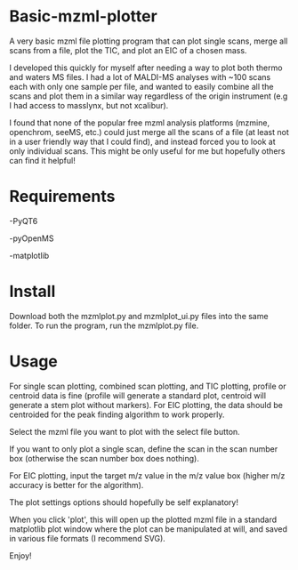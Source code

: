 # Basic-mzml-plotter
A very basic mzml file plotting program that can plot single scans, merge all scans from a file, plot the TIC, and plot an EIC of a chosen mass.

I developed this quickly for myself after needing a way to plot both thermo and waters MS files. I had a lot of MALDI-MS analyses with ~100 scans each with only one sample per file, and wanted to easily combine all the scans and plot them in a similar way regardless of the origin instrument (e.g I had access to masslynx, but not xcalibur).  

I found that none of the popular free mzml analysis platforms (mzmine, openchrom, seeMS, etc.) could just merge all the scans of a file (at least not in a user friendly way that I could find), and instead forced you to look at only individual scans. This might be only useful for me but hopefully others can find it helpful!

# Requirements
-PyQT6

-pyOpenMS

-matplotlib

# Install

Download both the mzmlplot.py and mzmlplot_ui.py files into the same folder. To run the program, run the mzmlplot.py file.

# Usage

For single scan plotting, combined scan plotting, and TIC plotting, profile or centroid data is fine (profile will generate a standard plot, centroid will generate a stem plot without markers). For EIC plotting, the data should be centroided for the peak finding algorithm to work properly.

Select the mzml file you want to plot with the select file button. 

If you want to only plot a single scan, define the scan in the scan number box (otherwise the scan number box does nothing).

For EIC plotting, input the target m/z value in the m/z value box (higher m/z accuracy is better for the algorithm).

The plot settings options should hopefully be self explanatory!

When you click 'plot', this will open up the plotted mzml file in a standard matplotlib plot window where the plot can be manipulated at will, and saved in various file formats (I recommend SVG).

Enjoy!


